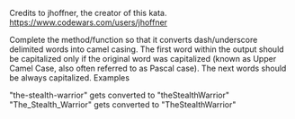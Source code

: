 Credits to jhoffner, the creator of this kata. https://www.codewars.com/users/jhoffner

Complete the method/function so that it converts dash/underscore delimited words into camel casing. The first word within the output should be capitalized only if the original word was capitalized (known as Upper Camel Case, also often referred to as Pascal case). The next words should be always capitalized.
Examples

"the-stealth-warrior" gets converted to "theStealthWarrior"
"The_Stealth_Warrior" gets converted to "TheStealthWarrior"
